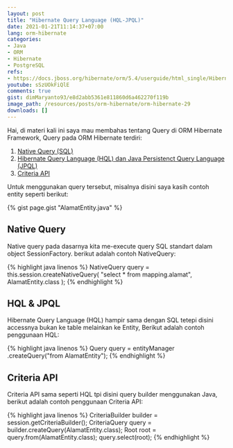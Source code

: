 ```yaml
---
layout: post
title: "Hibernate Query Language (HQL-JPQL)"
date: 2021-01-21T11:14:37+07:00
lang: orm-hibernate
categories:
- Java
- ORM
- Hibernate
- PostgreSQL
refs: 
- https://docs.jboss.org/hibernate/orm/5.4/userguide/html_single/Hibernate_User_Guide.html#hql
youtube: sSzUOkFiQlE
comments: true
gist: dimMaryanto93/e8d2abb5361e811860d6a462270f119b
image_path: /resources/posts/orm-hibernate/orm-hibernate-29
downloads: []
---
```


Hai, di materi kali ini saya mau membahas tentang Query di ORM Hibernate Framework, Query pada ORM Hibernate terdiri:

1. [Native Query (SQL)](https://docs.jboss.org/hibernate/orm/5.4/userguide/html_single/Hibernate_User_Guide.html#sql)
2. [Hibernate Query Language (HQL) dan Java Persistenct Query Language (JPQL)](https://docs.jboss.org/hibernate/orm/5.4/userguide/html_single/Hibernate_User_Guide.html#hql)
3. [Criteria API](https://docs.jboss.org/hibernate/orm/5.4/userguide/html_single/Hibernate_User_Guide.html#criteria)

Untuk menggunakan query tersebut, misalnya disini saya kasih contoh entity seperti berikut:

{% gist page.gist "AlamatEntity.java" %}

## Native Query

Native query pada dasarnya kita me-execute query SQL standart dalam object SessionFactory. berikut adalah contoh NativeQuery:

{% highlight java linenos %}
NativeQuery<Penerbit> query = 
    this.session.createNativeQuery(
        "select * from mapping.alamat", 
        AlamatEntity.class
    );
{% endhighlight %}

## HQL & JPQL

Hibernate Query Language (HQL) hampir sama dengan SQL tetepi disini accessnya bukan ke table melainkan ke Entity, Berikut adalah contoh penggunaan HQL: 

{% highlight java linenos %}
Query query = entityManager
    .createQuery("from AlamatEntity");
{% endhighlight %}

## Criteria API

Criteria API sama seperti HQL tpi disini query builder menggunakan Java, berikut adalah contoh penggunaan Criteria API:

{% highlight java linenos %}
CriteriaBuilder builder = session.getCriteriaBuilder();
CriteriaQuery<AlamatEntity> query = builder.createQuery(AlamatEntity.class);
Root<AlamatEntity> root = query.from(AlamatEntity.class);
query.select(root);
{% endhighlight %}